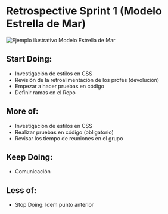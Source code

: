 # Retrospective Sprint 1 (Modelo Estrella de Mar)

![Ejemplo ilustrativo Modelo Estrella de Mar](https://www.grandespymes.com.ar/wp-content/uploads/2019/02/Redefinir-tus-Objetivos-con-la-Retrospectiva-Starfish.png "Estrella de Mar")

## Start Doing:
* Investigación de estilos en CSS
* Revisión de la retroalimentación de los profes (devolución)
* Empezar a hacer pruebas en código
* Definir ramas en el Repo

## More of: 
* Investigación de estilos en CSS
* Realizar pruebas en código (obligatorio)
* Revisar los tiempo de reuniones en el grupo

## Keep Doing:
* Comunicación

## Less of:
* Stop Doing: Idem punto anterior